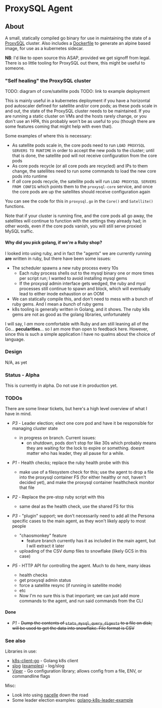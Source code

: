 # ProxySQL Agent

## About

A small, statically compiled go binary for use in maintaining the state of a [ProxySQL](https://github.com/sysown/proxysql) cluster. Also includes a [Dockerfile](Dockerfile) to generate an alpine based image, for use as a kubernetes sidecar.

**NB**: I'd like to open source this ASAP, provided we get signoff from legal. There is so little tooling for ProxySQL out there, this might be useful to someone.

### "Self healing" the ProxySQL cluster

TODO: diagram of core/satellite pods
TODO: link to example deployment

This is mainly useful in a kubernetes deployment if you have a horizontal pod autoscaler defined for satellite and/or core pods; as these pods scale in and out, the state of the ProxySQL cluster needs to be maintained. If you are running a static cluster on VMs and the hosts rarely change, or you don't use an HPA, this probably won't be as useful to you (though there are some features coming that might help with even that).

Some examples of where this is necessary:

- As satellite pods scale in, the core pods need to run `LOAD PROXYSQL SERVERS TO RUNTIME` in order to accept the new pods to the cluster; until that is done, the satellite pod will not receive configuration from the core pods
- As core pods recycle (or all core pods are recycled) and IPs to them change, the satellites need to run some commands to load the new core pods into runtime
- If _all_ core pods recycle, the satellite pods will run `LOAD PROXYSQL SERVERS FROM CONFIG` which points them to the `proxysql-core` service, and once the core pods are up the satellites should receive configuration again

You can see the code for this in `proxysql.go` in the `Core()` and `Satellite()` functions.

Note that if your cluster is running fine, and the core pods all go away, the satellites will continue to function with the settings they already had; in other words, even if the core pods vanish, you will still serve proxied MySQL traffic.

#### Why did you pick golang, if we're a Ruby shop?

I looked into using ruby, and in fact the "agents" we are currently running **are** written in ruby, but there have been some issues:

- The scheduler spawns a new ruby process every 10s
  - Each ruby process shells out to the mysql binary one or more times per script run; I wanted to avoid installing mysql gems
  - If the proxysql admin interface gets wedged, the ruby and mysl processes still continue to spawn and block, which will eventually lead to either inode exhaustion or an OOM
- We can statically compile this, and don't need to mess with a bunch of ruby gems. And I mean a _bunch_ of ruby gems
- k8s tooling is generally written in Golang, and it shows. The ruby k8s gems are not as good as the golang libraries, unfortunately

I will say, I _am_ more comfortable with Ruby and am still leaning all of the Go... **pecularities**... so I am more than open to feedback here. However, since this is such a simple application I have no qualms about the choice of language.

### Design

N/A, as yet

### Status - Alpha

This is currently in alpha. Do not use it in production yet.

### TODOs

There are some linear tickets, but here's a high level overview of what I have in mind.

- *P3* - Leader election; elect one core pod and have it be responsible for managing cluster state
  - in progress on branch. Current issues:
    - on shutdown, pods don't stop for like 30s which probably means they are waiting for the lock to expire or something. doesnt matter who has leader, they all pause for a while.
- *P1* - Health checks; replace the ruby health probe with this
  - make use of a filesystem check for this; use the agent to drop a file into the proxysql container FS (for either healthy or not, haven't decided yet), and make the proxysql container healthcheck monitor that file
- *P2* - Replace the pre-stop ruby script with this
  - same deal as the health check, use the shared FS for this

- *P3* - "plugin" support; we don't necessarily need to add all the Persona specific cases to the main agent, as they won't likely apply to most people
  - "chaosmonkey" feature
    - feature branch currently has it as included in the main agent, but I will extract it later
  - uploading of the CSV dump files to snowflake (likely GCS in this case)
- *P5* - HTTP API for controlling the agent. Much to do here, many ideas
  - health checks
  - get proxysql admin status
  - force a satellite resync (if running in satellite mode)
  - etc
  - Now I'm no sure this is that important; we can just add more commands to the agent, and run said commands from the CLI

#### Done

- *P1* - ~~Dump the contents of `stats_mysql_query_digests` to a file on disk; will be used to get the data into snowflake. File format is CSV~~

### See also

Libraries in use:

* [k8s-client-go](https://github.com/kubernetes/client-go) - Golang k8s client
* [slog](https://pkg.go.dev/log/slog) ([examples](https://betterstack.com/community/guides/logging/logging-in-go/)) - log/slog
* [Viper](https://pkg.go.dev/github.com/spf13/viper) - Go configuration library; allows config from a file, ENV, or commandline flags

Misc:

* Look into using [nacelle](https://www.nacelle.dev/docs/topics/overview/) down the road
* Some leader election examples: [golang-k8s-leader-example](https://github.com/mjasion/golang-k8s-leader-example)
